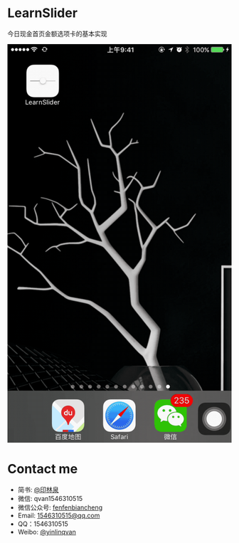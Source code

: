 
# LearnSlider
今日现金首页金额选项卡的基本实现

![效果图](./2017-07-13%2017_13_01.gif)

# Contact me
- 简书: [@印林泉](http://www.jianshu.com/u/2af3405e4c97)
- 微信: qvan1546310515
- 微信公众号: [fenfenbiancheng]()
- Email:  1546310515@qq.com
- QQ：1546310515
- Weibo: [@yinlinqvan](http://weibo.com/yinlinqvan)

